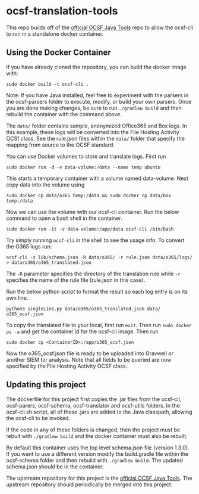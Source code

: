 # ocsf-translation-tools
This repo builds off of the [official OCSF Java Tools](https://github.com/ocsf/ocsf-java-tools) repo to allow the ocsf-cli to run in a standalone docker container.

## Using the Docker Container
If you have already cloned the repository, you can build the docker image with:

```
sudo docker build -t ocsf-cli .
```

Note: If you have Java installed, feel free to experiment with the parsers in the ocsf-parsers folder to execute, modify, or build your own parsers. Once you are done making changes, be sure to run `./gradlew build` and then rebuild the container with the command above.

The `data/` folder contains sample, anonymized Office365 and Box logs. In this example, these logs will be converted into the File Hosting Activity OCSf class. See the rule.json files within the `data/` folder that specify the mapping from source to the OCSF standard. 

You can use Docker volumes to store and translate logs. First run

```
sudo docker run -d -v data-volume:/data --name temp ubuntu
```

This starts a temporary container with a volume named data-volume. Next copy data into the volume using 

```
sudo docker cp data/o365 temp:/data && sudo docker cp data/box temp:/data
```

Now we can use the volume with our ocsf-cli container. Run the below command to open a bash shell in the container. 

```
sudo docker run -it -v data-volume:/app/data ocsf-cli /bin/bash
```

Try simply running `ocsf-cli` in the shell to see the usage info. To convert the O365 logs run:

```
ocsf-cli -s lib/schema.json -R data/o365/ -r rule.json data/o365/logs/ > data/o365/o365_translated.json
```
The `-R` parameter specifies the directory of the translation rule while `-r` specifies the name of the rule file (rule.json in this case). 

Run the below python script to format the result so each log entry is on its own line.

```
python3 singleLine.py data/o365/o365_translated.json data/  o365_ocsf.json
```

To copy the translated file to your local, first run `exit`. Then run `sudo docker ps -a` and get the container id for the ocsf-cli image. Then run

```
sudo docker cp <ContainerID>:/app/o365_ocsf.json 
```

Now the o365_ocsf.json file is ready to be uploaded into Gravwell or another SIEM for analysis. Note that all fields to be queried are now specified by the File Hosting Activity OCSF class.

## Updating this project
The dockerfile for this project first copies the .jar files from the ocsf-cli, ocsf-parers, ocsf-schema, ocsf-translator and ocsf-utils folders. In the ocsf-cli.sh script, all of these .jars are added to the Java classpath, allowing the ocsf-cli to be invoked.

If the code in any of these folders is changed, then the project must be rebuit with `./gradlew build` and the docker container must also be rebuilt.

By default this container uses the top level schema.json file (version 1.3.0). If you want to use a different version modify the build.gradle file within the ocsf-schema folder and then rebuild with `./gradlew build`. The updated schema.json should be in the container.

The upstream repository for this project is the [official OCSF Java Tools](https://github.com/ocsf/ocsf-java-tools). The upstream repository should periodically be merged into this project.


